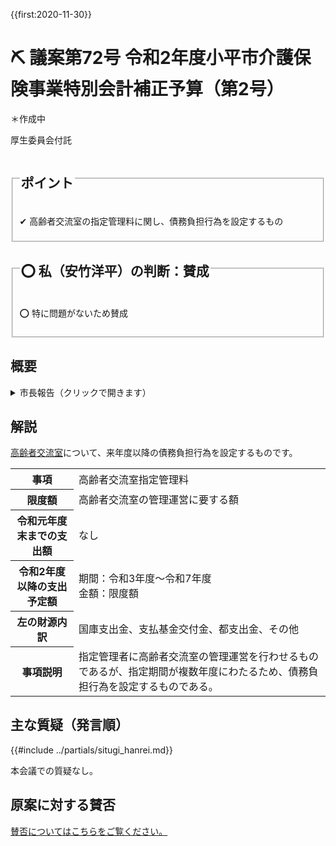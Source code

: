 {{first:2020-11-30}}
# ⛏️ 議案第72号 令和2年度小平市介護保険事業特別会計補正予算（第2号）

＊作成中

<i class="fa fa-gavel" aria-hidden="true"></i> 厚生委員会付託

<fieldset class="point">
  <legend>
    <h2 class="point"> ポイント </h2>
  </legend>
  <p class="point">✔ 高齢者交流室の指定管理料に関し、債務負担行為を設定するもの</p>
</fieldset>

<fieldset class="sanpi">
  <legend>
    <h2 class="sanpi">⭕️ 私（安竹洋平）の判断：賛成 </h2>
  </legend>
  <p class="sanpi OK">⭕️ 特に問題がないため賛成</p>
</fieldset>

## 概要

<details>
<summary>市長報告（クリックで開きます）</summary>

> 今回の補正予算は、本年度末で指定管理者の指定期間が満了する小平市高齢者交流室につきまして、改めて指定する来年度以降の指定管理料の債務負担行為を設定するものです。

</details>

## 解説

[高齢者交流室](https://www.city.kodaira.tokyo.jp/kurashi/021/021666.html)について、来年度以降の債務負担行為を設定するものです。

<table class="simple">
<tr>
  <th>事項</th>
  <td>高齢者交流室指定管理料</td>
</tr>
<tr>
  <th>限度額</th>
  <td>高齢者交流室の管理運営に要する額</td>
</tr>
<tr>
  <th>令和元年度末までの支出額</th>
  <td>なし</td>
</tr>
<tr>
  <th>令和2年度以降の支出予定額</th>
  <td>期間：令和3年度～令和7年度<br>金額：限度額</td>
</tr>
<tr>
  <th>左の財源内訳</th>
  <td>国庫支出金、支払基金交付金、都支出金、その他</td>
</tr>
<tr>
  <th>事項説明</th>
  <td>指定管理者に高齢者交流室の管理運営を行わせるものであるが、指定期間が複数年度にわたるため、債務負担行為を設定するものである。</td>
</tr>
</table>

<!--
<br>
<div class="tips">

<strong>🕵 債務負担行為とは</strong>

地方自治法第213条

</div>
-->

## 主な質疑（発言順）
{{#include ../partials/situgi_hanrei.md}}

本会議での質疑なし。

<!--
### ＠ 本会議

<table class="qanda"><tr><td><i class="fa fa-question-circle hitori yasutake" aria-label="安竹による質問"></i></td><td>
（安竹 洋平）
</td></tr></table>

<table class="qanda"><tr><td><i class="fa fa-question-circle hitori" aria-label="一人会派 その他議員による質問"></i></td><td>
（）
</td></tr></table>

<table class="qanda"><tr><td><i class="fa fa-question-circle-o" aria-label="その他議員による質問"></i></td><td>
</td></tr></table>

### ＠ 厚生委員会
厚生委員会には、一人会派の会から私（安竹洋平議員）が委員として参加しています。

- [議員の質疑](#)

<table class="qanda"><tr><td><i class="fa fa-question-circle hitori" aria-label="一人会派 その他議員による質問"></i></td><td>
（）
</td></tr></table>

<table class="qanda"><tr><td><i class="fa fa-question-circle-o" aria-label="その他 議員による質問"></i></td><td>
</td></tr></table>


#### 厚生委員会での賛否

<table class="simple">
<tr><th>会派</th><th>賛否</th></tr>
<tr><td>一人会派の会</td><td>❌反対</td></tr>
<tr><td>政和会</td><td>⭕賛成</td></tr>
<tr><td>公明党</td><td>⭕賛成</td></tr>
<tr><td>フォーラム小平</td><td>⭕賛成</td></tr>
<tr><td>共産党</td><td>⭕賛成</td></tr>
</table>

## 本会議でのやり取り

### 討論
＊概要ですので、実際の討論は[会議録等](index.md/#会議録配布資料)をご参照ください。

<h5 style="margin-bottom:0"><span class="highlight">⭐反対（一人会派の会：伊藤央）</span></h5>


<h5 style="margin-bottom:0">反対（政和会）</h5>

<h5 style="margin-bottom:0">賛成（公明党）</h5>
<h5 style="margin-bottom:0">賛成（フォーラム小平）</h5>
<h5 style="margin-bottom:0">賛成（共産党）</h5>
<h5 style="margin-bottom:0">賛成（まちづくり市民こだいら：水口議員）</h5>

-->

## 原案に対する賛否
[賛否についてはこちらをご覧ください。](./index.md#賛否)